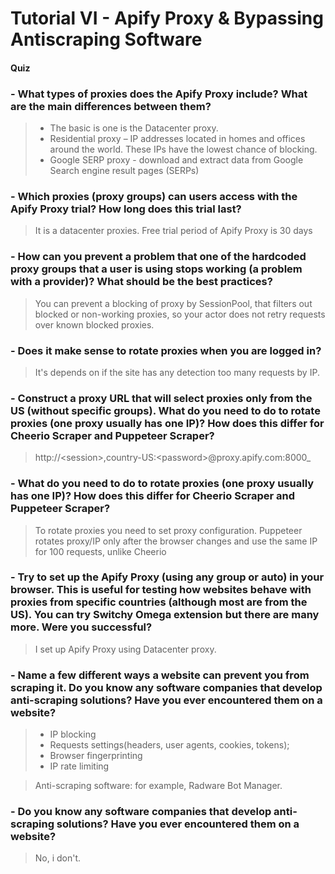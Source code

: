# Tutorial VI - Apify Proxy & Bypassing Antiscraping Software

#### Quiz

### - What types of proxies does the Apify Proxy include? What are the main differences between them?
> - The basic is one is the Datacenter proxy. 
> - Residential proxy – IP addresses located in homes and offices around the world. These IPs have the lowest chance of blocking.
> - Google SERP proxy - download and extract data from Google Search engine result pages (SERPs)

### - Which proxies (proxy groups) can users access with the Apify Proxy trial? How long does this trial last?
> It is a datacenter proxies.
> Free trial period of Apify Proxy is 30 days

### - How can you prevent a problem that one of the hardcoded proxy groups that a user is using stops working (a problem with a provider)? What should be the best practices?
> You can prevent a blocking of proxy by SessionPool, that filters out blocked or non-working proxies, so your actor does not retry requests over known blocked proxies.

### - Does it make sense to rotate proxies when you are logged in?
> It's depends on if the site has any detection too many requests by IP.

### - Construct a proxy URL that will select proxies only from the US (without specific groups). What do you need to do to rotate proxies (one proxy usually has one IP)? How does this differ for Cheerio Scraper and Puppeteer Scraper?
> http://\<session>,country-US:\<password>@proxy.apify.com:8000_

### - What do you need to do to rotate proxies (one proxy usually has one IP)? How does this differ for Cheerio Scraper and Puppeteer Scraper?
> To rotate proxies you need to set proxy configuration.
> Puppeteer rotates proxy/IP only after the browser changes and use the same IP for 100 requests, unlike Cheerio

### - Try to set up the Apify Proxy (using any group or auto) in your browser. This is useful for testing how websites behave with proxies from specific countries (although most are from the US). You can try Switchy Omega extension but there are many more. Were you successful?
> I set up Apify Proxy using Datacenter proxy.

### - Name a few different ways a website can prevent you from scraping it. Do you know any software companies that develop anti-scraping solutions? Have you ever encountered them on a website?
> - IP blocking
> - Requests settings(headers, user agents, cookies, tokens);
> - Browser fingerprinting
> - IP rate limiting

> Anti-scraping software: for example, Radware Bot Manager.

### - Do you know any software companies that develop anti-scraping solutions? Have you ever encountered them on a website?
> No, i don't.